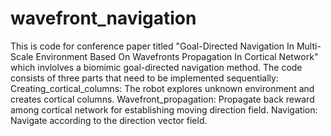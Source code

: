 # wavefront_navigation
This is code for conference paper titled "Goal-Directed Navigation In Multi-Scale Environment Based On Wavefronts Propagation In Cortical Network" which invlolves a biomimic goal-directed navigation method. The code consists of three parts that need to be implemented sequentially: Creating_cortical_columns:  The robot explores unknown environment and creates cortical columns. Wavefront_propagation: Propagate back reward among cortical network for establishing moving direction field. Navigation: Navigate according to the direction vector field.
